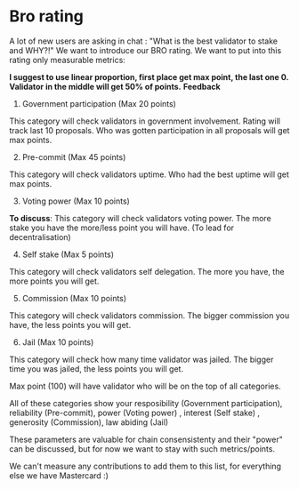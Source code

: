 # Bro rating

A lot of new users are asking in chat : "What is the best validator to stake and WHY?!"
We want to introduce our BRO rating. We want to put into this rating only measurable metrics:

**I suggest to use linear proportion, first place get max point, the last one 0. Validator in the middle will get 50% of points.**
**Feedback**

1. Government  participation (Max 20 points)

This category will check validators in government involvement. Rating will track last 10 proposals. Who was gotten participation in all proposals will get max points.

2. Pre-commit (Max 45 points)

This category will check validators uptime. Who had the best uptime will get max points.

3. Voting power (Max 10 points)

**To discuss**: This category will check validators voting power. The more stake you have the more/less point you will have. (To lead for decentralisation)

4. Self stake (Max 5 points)

This category will check validators self delegation. The more you have, the more points you will get.

5. Commission (Max 10 points)

This category will check validators commission. The bigger commission you have, the less points you will get.

6. Jail (Max 10 points)

This category will check how many time validator was jailed. The bigger time you was jailed, the less points you will get.


Max point (100) will have validator who will be on the top of all categories.

All of these categories show your resposibility (Government  participation), reliability (Pre-commit), power (Voting power) , interest (Self stake) , generosity (Commission), law abiding (Jail)

These parameters are valuable for chain consensistenty and their "power" can be discussed, but for now we want to stay with such metrics/points.

We can't measure any contributions to add them to this list, for everything else we have Mastercard :)
